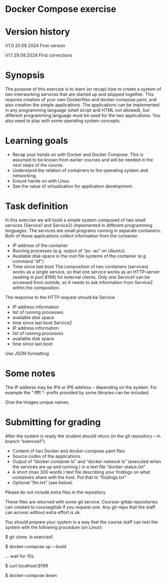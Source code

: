 # Docker Compose exercise

# Version history
V1.0 25.09.2024 First version

V1.1 29.09.2024 First corrections

# Synopsis
The purpose of this exercise is to learn (or recap) how to create a system of two interworking services that are started up and stopped together. This requires creation of your own Dockerfiles and docker-compose.yaml, and also creation the simple applications. The applications can be
implemented in any programming language (shell script and HTML not allowed), but different programming language must be used for the two applications. You also need to play with some operating system concepts.

# Learning goals

 - Recap your hands on with Docker and Docker Compose. This is assumed to be known from earlier courses and will be needed in the next steps of the course.
 - Understand the relation of containers to the operating system and networking.
 - Ensure hands on with Linux.
 - See the value of virtualization for application development.

# Task definition
In this exercise we will build a simple system composed of two small services (Service1 and Service2) implemented in different programming languages. The services are small programs running in separate containers. Both of these applications collect information from the container:
- IP address of the container
- Running processes (e.g. output of “ps -ax” on Ubuntu)
- Available disk-space in the root file systems of the container (e.g. command “df”)
- Time since last boot
The composition of two containers (services) works as a single service, so that one service works as an HTTP-server (waiting in port 8199) for external clients. Only one Service1 can be accessed from outside, so it needs to ask information from Service2 within the composition.

The response to the HTTP-request should be
Service
- IP address information
- list of running processes
- available disk space
- time since last boot
Service2
- IP address information
- list of running processes
- available disk space
- time since last boot

Use JSON formatting

# Some notes
The IP address may be IP4 or IP6 address – depending on the system. For example the “:ffff:”- prefix provided by some libraries can be included.

Give the images unique names.

# Submitting for grading

After the system is ready the student should return (in the git repository – in branch “exercise1”).
 - Content of two Docker and docker-compose.yaml files
 - Source codes of the applications.
 - Output of “docker container ls” and “docker network ls” (executed when the services are up and running.) in a text file “docker-status.txt”
 - A short (max 300 words ) text file describing your findings on what containers share with the host. Put that to “findings.txt”
 - Optional “llm.txt” (see below)

Please do not include extra files in the repository.

These files are returned with some git service. Courses-gitlab repositories can created to coursegitlab if you request one. Any git-repo that the staff can access without extra effort is ok.

You should prepare your system in a way that the course staff can test the system with the following procedure (on Linux):

$ git clone -b exercise1 <the git url you gave>

$ docker-compose up –-build

… wait for 10s

$ curl localhost:8199

$ docker-compose down
